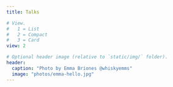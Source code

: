 ```yaml
---
title: Talks

# View.
#   1 = List
#   2 = Compact
#   3 = Card
view: 2

# Optional header image (relative to `static/img/` folder).
header:
  caption: "Photo by Emma Briones @whiskyemms"
  image: "photos/emma-hello.jpg"
---
```

